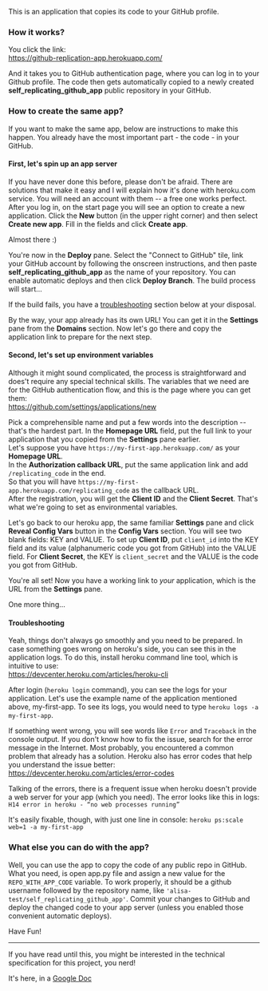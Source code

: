 This is an application that copies its code to your GitHub profile. 

### How it works?

You click the link: <br>
https://github-replication-app.herokuapp.com/ <br>

And it takes you to GitHub authentication page, where you can log in to your Github profile.
The code then gets automatically copied to a newly created **self_replicating_github_app** public
repository in your GitHub.


### How to create the same app?


If you want to make the same app, below are instructions to make this happen.
You already have the most important part - the code - in your GitHub.

#### First, let's spin up an app server

If you have never done this before, please don't be afraid. 
There are solutions that make it easy and I will explain how it's done with heroku.com service.
You will need an account with them -- a free one works perfect. 
After you log in, on the start page you will see an option to create a new application. 
Click the **New** button (in the upper right corner) and then select **Create new app**. 
Fill in the fields and click **Create app**.

Almost there :)

You're now in the **Deploy** pane. 
Select the "Connect to GitHub" tile, link your GitHub account by following the onscreen instructions,
and then paste **self_replicating_github_app** as the name of your repository.
You can enable automatic deploys and then click **Deploy Branch**.
The build process will start...

If the build fails, you have a [troubleshooting](Troubleshooting) section below at your disposal.

By the way, your app already has its own URL! 
You can get it in the **Settings** pane from the **Domains** section.
Now let's go there and copy the application link to prepare for the next step.

#### Second, let's set up environment variables

Although it might sound complicated, the process is straightforward and 
does't require any special technical skills. 
The variables that we need are for the GitHub authentication flow, 
and this is the page where you can get them: <br>
https://github.com/settings/applications/new

Pick a comprehensible name and put a few words into the description -- that's the hardest part.
In the **Homepage URL** field, put the full link to your application that 
you copied from the **Settings** pane earlier. <br>
Let's suppose you have `https://my-first-app.herokuapp.com/` as your **Homepage URL**.<br>
In the **Authorization callback URL**, put the same application link and add `/replicating_code` in the end.<br> 
So that you will have `https://my-first-app.herokuapp.com/replicating_code` as the callback URL. <br>
After the registration, you will get the **Client ID** and the **Client Secret**. 
That's what we're going to set as environmental variables. 

Let's go back to our heroku app, the same familiar **Settings** pane 
and click **Reveal Config Vars** button in the **Config Vars** section.
You will see two blank fields: KEY and VALUE. To set up **Client ID**, 
put `client_id` into the KEY field and its value (alphanumeric code you got from GitHub) into the VALUE field. 
For **Client Secret**, the KEY is `client_secret` and the VALUE is the code you got from GitHub.

You're all set! Now you have a working link to _your_ application, which is the URL from the **Settings** pane.

One more thing...

#### Troubleshooting

Yeah, things don't always go smoothly and you need to be prepared. 
In case something goes wrong on heroku's side, you can see this in the application logs.
To do this, install heroku command line tool, which is intuitive to use: <br>
https://devcenter.heroku.com/articles/heroku-cli

After login (`heroku login` command), you can see the logs for your application. 
Let's use the example name of the application mentioned above, my-first-app.
To see its logs, you would need to type `heroku logs -a my-first-app`. 

If something went wrong, you will see words like `Error` and `Traceback` in the console output.
If you don't know how to fix the issue, search for the error message in the Internet. 
Most probably, you encountered a common problem that already has a solution. 
Heroku also has error codes that help you understand the issue better:<br>
https://devcenter.heroku.com/articles/error-codes

Talking of the errors, there is a frequent issue when heroku doesn't provide 
a web server for your app (which you need). The error looks like this in logs:
`H14 error in heroku - “no web processes running”`

It's easily fixable, though, with just one line in console:
`heroku ps:scale web=1 -a my-first-app`

### What else you can do with the app?

Well, you can use the app to copy the code of any public repo in GitHub. 
What you need, is open app.py file and assign a new value for the `REPO_WITH_APP_CODE` variable.
To work properly, it should be a github username followed by the repository name, 
like `'alisa-test/self_replicating_github_app'`. Commit your changes to GitHub and 
deploy the changed code to your app server (unless you enabled those convenient automatic deploys). 

Have Fun!

____

If you have read until this, you might be interested in 
the technical specification for this project, you nerd!

It's here, in a [Google Doc](https://docs.google.com/document/d/1cx0FohDNI9EP5bybJ_hh9nxaztiKvt_zSnMioeu3cSg/edit?usp=sharing)
